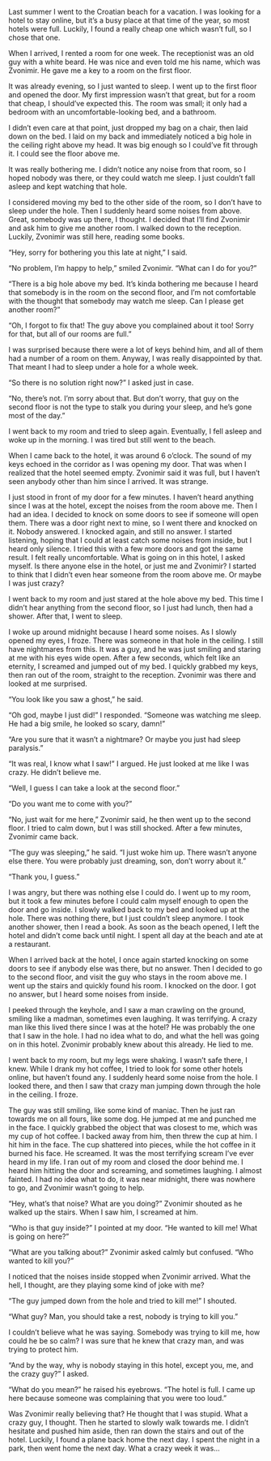 Last summer I went to the Croatian beach for a vacation. I was looking for a hotel to stay online, but it’s a busy place at that time of the year, so most hotels were full. Luckily, I found a really cheap one which wasn’t full, so I chose that one. 

When I arrived, I rented a room for one week. The receptionist was an old guy with a white beard. He was nice and even told me his name, which was Zvonimir. He gave me a key to a room on the first floor.

It was already evening, so I just wanted to sleep. I went up to the first floor and opened the door. My first impression wasn’t that great, but for a room that cheap, I should’ve expected this. The room was small; it only had a bedroom with an uncomfortable-looking bed, and a bathroom.

I didn’t even care at that point, just dropped my bag on a chair, then laid down on the bed.  I laid on my back and immediately noticed a big hole in the ceiling right above my head.  It was big enough so I could’ve fit through it. I could see the floor above me. 

It was really bothering me. I didn’t notice any noise from that room, so I hoped nobody was there, or they could watch me sleep. I just couldn’t fall asleep and kept watching that hole. 

I considered moving my bed to the other side of the room, so I don’t have to sleep under the hole. Then I suddenly heard some noises from above. Great, somebody was up there, I thought. I decided that I’ll find Zvonimir and ask him to give me another room. I walked down to the reception. Luckily, Zvonimir was still here, reading some books. 

“Hey, sorry for bothering you this late at night,” I said. 

“No problem, I’m happy to help,” smiled Zvonimir. “What can I do for you?”

“There is a big hole above my bed. It’s kinda bothering me because I heard that somebody is in the room on the second floor, and I’m not comfortable with the thought that somebody may watch me sleep. Can I please get another room?”

“Oh, I forgot to fix that! The guy above you complained about it too! Sorry for that, but all of our rooms are full.”

I was surprised because there were a lot of keys behind him, and all of them had a number of a room on them. Anyway, I was really disappointed by that. That meant I had to sleep under a hole for a whole week. 

“So there is no solution right now?” I asked just in case.

“No, there’s not. I’m sorry about that. But don’t worry, that guy on the second floor is not the type to stalk you during your sleep, and he’s gone most of the day.”

I went back to my room and tried to sleep again. Eventually, I fell asleep and woke up in the morning. I was tired but still went to the beach. 

When I came back to the hotel, it was around 6 o’clock. The sound of my keys echoed in the corridor as I was opening my door. That was when I realized that the hotel seemed empty. Zvonimir said it was full, but I haven’t seen anybody other than him since I arrived. It was strange.

I just stood in front of my door for a few minutes. I haven’t heard anything since I was at the hotel, except the noises from the room above me. Then I had an idea. I decided to knock on some doors to see if someone will open them. There was a door right next to mine, so I went there and knocked on it. Nobody answered. I knocked again, and still no answer. I started listening, hoping that I could at least catch some noises from inside, but I heard only silence. I tried this with a few more doors and got the same result. I felt really uncomfortable. What is going on in this hotel, I asked myself. Is there anyone else in the hotel, or just me and Zvonimir? I started to think that I didn’t even hear someone from the room above me. Or maybe I was just crazy?

I went back to my room and just stared at the hole above my bed. This time I didn’t hear anything from the second floor, so I just had lunch, then had a shower. After that, I went to sleep. 

I woke up around midnight because I heard some noises. As I slowly opened my eyes, I froze. There was someone in that hole in the ceiling. I still have nightmares from this. It was a guy, and he was just smiling and staring at me with his eyes wide open. After a few seconds, which felt like an eternity, I screamed and jumped out of my bed. I quickly grabbed my keys, then ran out of the room, straight to the reception. Zvonimir was there and looked at me surprised.

“You look like you saw a ghost,” he said.

“Oh god, maybe I just did!” I responded. “Someone was watching me sleep. He had a big smile, he looked so scary, damn!”

“Are you sure that it wasn’t a nightmare? Or maybe you just had sleep paralysis.”

“It was real, I know what I saw!” I argued. He just looked at me like I was crazy. He didn’t believe me. 

“Well, I guess I can take a look at the second floor.”

“Do you want me to come with you?”

“No, just wait for me here,” Zvonimir said, he then went up to the second floor. I tried to calm down, but I was still shocked. After a few minutes, Zvonimir came back. 

“The guy was sleeping,” he said. “I just woke him up. There wasn’t anyone else there. You were probably just dreaming, son, don’t worry about it.”

“Thank you, I guess.”

I was angry, but there was nothing else I could do. I went up to my room, but it took a few minutes before I could calm myself enough to open the door and go inside. I slowly walked back to my bed and looked up at the hole. There was nothing there, but I just couldn’t sleep anymore. I took another shower, then I read a book. As soon as the beach opened, I left the hotel and didn’t come back until night. I spent all day at the beach and ate at a restaurant. 

When I arrived back at the hotel, I once again started knocking on some doors to see if anybody else was there, but no answer. Then I decided to go to the second floor, and visit the guy who stays in the room above me. I went up the stairs and quickly found his room. I knocked on the door. I got no answer, but I heard some noises from inside. 

I peeked through the keyhole, and I saw a man crawling on the ground, smiling like a madman, sometimes even laughing. It was terrifying. A crazy man like this lived there since I was at the hotel? He was probably the one that I saw in the hole. I had no idea what to do, and what the hell was going on in this hotel. Zvonimir probably knew about this already. He lied to me.  

I went back to my room, but my legs were shaking. I wasn’t safe there, I knew. While I drank my hot coffee, I tried to look for some other hotels online, but haven’t found any. I suddenly heard some noise from the hole. I looked there, and then I saw that crazy man jumping down through the hole in the ceiling. I froze. 

The guy was still smiling, like some kind of maniac. Then he just ran towards me on all fours, like some dog. He jumped at me and punched me in the face. I quickly grabbed the object that was closest to me, which was my cup of hot coffee. I backed away from him, then threw the cup at him. I hit him in the face. The cup shattered into pieces, while the hot coffee in it burned his face. He screamed. It was the most terrifying scream I’ve ever heard in my life. I ran out of my room and closed the door behind me. I heard him hitting the door and screaming, and sometimes laughing. I almost fainted. I had no idea what to do, it was near midnight, there was nowhere to go, and Zvonimir wasn’t going to help. 

“Hey, what’s that noise? What are you doing?” Zvonimir shouted as he walked up the stairs. When I saw him, I screamed at him.

“Who is that guy inside?” I pointed at my door. “He wanted to kill me! What is going on here?”

“What are you talking about?” Zvonimir asked calmly but confused. “Who wanted to kill you?”

I noticed that the noises inside stopped when Zvonimir arrived. What the hell, I thought, are they playing some kind of joke with me?

“The guy jumped down from the hole and tried to kill me!” I shouted. 

“What guy? Man, you should take a rest, nobody is trying to kill you.”

I couldn’t believe what he was saying. Somebody was trying to kill me, how could he be so calm? I was sure that he knew that crazy man, and was trying to protect him.

“And by the way, why is nobody staying in this hotel, except you, me, and the crazy guy?” I asked. 

“What do you mean?” he raised his eyebrows. “The hotel is full. I came up here because someone was complaining that you were too loud.”

Was Zvonimir really believing that? He thought that I was stupid. What a crazy guy, I thought. Then he started to slowly walk towards me. I didn’t hesitate and pushed him aside, then ran down the stairs and out of the hotel. Luckily, I found a plane back home the next day. I spent the night in a park, then went home the next day. What a crazy week it was…